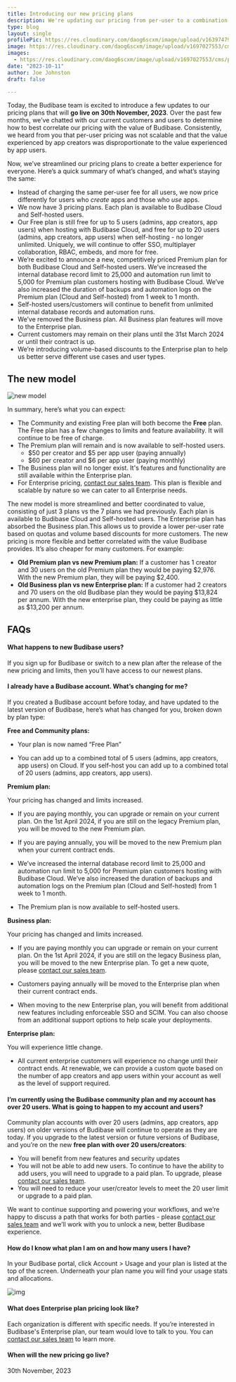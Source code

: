 ```yaml
---
title: Introducing our new pricing plans
description: We're updating our pricing from per-user to a combination of per-user and per-creator.
type: blog
layout: single
profilePic: https://res.cloudinary.com/daog6scxm/image/upload/v1639747995/cms/joe_illustration_gray_bg_e97wdl.jpg
image: https://res.cloudinary.com/daog6scxm/image/upload/v1697027553/cms/pricing/pricing-v3_ht378y.png
images:
  - https://res.cloudinary.com/daog6scxm/image/upload/v1697027553/cms/pricing/pricing-v3_ht378y.png
date: "2023-10-11"
author: Joe Johnston
draft: false

---
```


Today, the Budibase team is excited to introduce a few updates to our pricing plans that will **go live on 30th November, 2023**. Over the past few months, we’ve chatted with our current customers and users to determine how to best correlate our pricing with the value of Budibase. Consistently, we heard from you that per-user pricing was not scalable and that the value experienced by app creators was disproportionate to the value experienced by app users. 

Now, we’ve streamlined our pricing plans to create a better experience for everyone. Here’s a quick summary of what’s changed, and what’s staying the same:

- Instead of charging the same per-user fee for all users, we now price differently for users who *create* apps and those who *use* apps. 
- We now have 3 pricing plans. Each plan is available to Budibase Cloud and Self-hosted users. 
- Our Free plan is still free for up to 5 users (admins, app creators, app users) when hosting with Budibase Cloud, and free for up to 20 users (admins, app creators, app users) when self-hosting - no longer unlimited. Uniquely, we will continue to offer SSO, multiplayer collaboration, RBAC, embeds, and more for free.
- We’re excited to announce a new, competitively priced Premium plan for both Budibase Cloud and Self-hosted users. We’ve increased the internal database record limit to 25,000 and automation run limit to 5,000 for Premium plan customers hosting with Budibase Cloud. We’ve also increased the duration of backups and automation logs on the Premium plan (Cloud and Self-hosted) from 1 week to 1 month.
- Self-hosted users/customers will continue to benefit from unlimited internal database records and automation runs.
- We’ve removed the Business plan. All Business plan features will move to the Enterprise plan. 
- Current customers may remain on their plans until the 31st March 2024 or until their contract is up.
- We’re introducing volume-based discounts to the Enterprise plan to help us better serve different use cases and user types.



## The new model

![new model](https://res.cloudinary.com/daog6scxm/image/upload/v1697032289/cms/pricing/CleanShot_2023-10-11_at_14.50.48_2x_o9qx4v.png)

In summary, here’s what you can expect:

- The Community and existing Free plan will both become the **Free** plan. The Free plan has a few changes to limits and feature availability. It will continue to be free of charge.
- The Premium plan will remain and is now available to self-hosted users. 
  - $50 per creator and $5 per app user (paying annually)
  - $60 per creator and $6 per app user (paying monthly)
- The Business plan will no longer exist. It's features and functionality are still available within the Enterprise plan.
- For Enterprise pricing, [contact our sales team](https://budibase.com/contact). This plan is flexible and scalable by nature so we can cater to all Enterprise needs.



The new model is more streamlined and better coordinated to value, consisting of just 3 plans vs the 7 plans we had previously. Each plan is available to Budibase Cloud and Self-hosted users. The Enterprise plan has absorbed the Business plan.This allows us to provide a lower per-user rate based on quotas and volume based discounts for more customers. The new pricing is more flexible and better correlated with the value Budibase provides. It’s also cheaper for many customers. For example:

- **Old Premium plan vs new Premium plan:**
  If a customer has 1 creator and 30 users on the old Premium plan they would be paying $2,976. With the new Premium plan, they will be paying $2,400.
- **Old Business plan vs new Enterprise plan:**
  If a customer had 2 creators and 70 users on the old Budibase plan they would be paying $13,824 per annum. With the new enterprise plan, they could be paying as little as $13,200 per annum.

## FAQs



#### What happens to new Budibase users?

If you sign up for Budibase or switch to a new plan after the release of the new pricing and limits, then you’ll have access to our newest plans.

#### **I already have a Budibase account. What’s changing for me?**

If you created a Budibase account before today, and have updated to the latest version of Budibase, here’s what has changed for you, broken down by plan type:

**Free and Community plans:**

- Your plan is now named “Free Plan”

- You can add up to a combined total of 5 users (admins, app creators, app users) on Cloud. If you self-host you can add up to a combined total of 20 users (admins, app creators, app users).

  

**Premium plan:**

Your pricing has changed and limits increased. 

- If you are paying monthly, you can upgrade or remain on your current plan. On the 1st April 2024, if you are still on the legacy Premium plan, you will be moved to the new Premium plan. 

- If you are paying annually, you will be moved to the new Premium plan when your current contract ends. 

- We’ve increased the internal database record limit to 25,000 and automation run limit to 5,000 for Premium plan customers hosting with Budibase Cloud. We’ve also increased the duration of backups and automation logs on the Premium plan (Cloud and Self-hosted) from 1 week to 1 month.

- The Premium plan is now available to self-hosted users.

  

**Business plan:**

Your pricing has changed and limits increased. 

- If you are paying monthly you can upgrade or remain on your current plan. On the 1st April 2024, if you are still on the legacy Business plan, you will be moved to the new Enterprise plan. To get a new quote, please [contact our sales team](https://budibase.com/contact).

- Customers paying annually will be moved to the Enterprise plan when their current contract ends. 

- When moving to the new Enterprise plan, you will benefit from additional new features including enforceable SSO and SCIM. You can also choose from an additional support options to help scale your deployments.

  

**Enterprise plan:**

You will experience little change.

- All current enterprise customers will experience no change until their contract ends. At renewable, we can provide a custom quote based on the number of app creators and app users within your account as well as the level of support required.



#### **I’m currently using the Budibase community plan and my account has over 20 users. What is going to happen to my account and users?**

Community plan accounts with over 20 users (admins, app creators, app users) on older versions of Budibase will continue to operate as they are today. If you upgrade to the latest version or future versions of Budibase, and you’re on the new **free plan with over 20 users/creators**:

- You will benefit from new features and security updates
- You will not be able to add new users. To continue to have the ability to add users, you will need to upgrade to a paid plan. To upgrade, please [contact our sales team](https://budibase.com/contact).
- You will need to reduce your user/creator levels to meet the 20 user limit or upgrade to a paid plan.

We want to continue supporting and powering your workflows, and we’re happy to discuss a path that works for both parties - please [contact our sales team](https://budibase.com/contact) and we’ll work with you to unlock a new, better Budibase experience.



#### **How do I know what plan I am on and how many users I have?**

In your Budibase portal, click Account > Usage and your plan is listed at the top of the screen. Underneath your plan name you will find your usage stats and allocations.

![img](https://lh6.googleusercontent.com/P2zPASfH3tfxJ3s2ks5GczSSTyjZi3HU6I9pPTULi4hDONDA483ee7hV4_8tFse8uiGLucfR0Q9avrMsQ1DDSD9jdec2qA3C-BoJc15xe0Bx3WtUbysjmjtNdzl3r7RgZ3xFt-rQdAG6CqzKH7NbOVQ)



#### What does Enterprise plan pricing look like?

Each organization is different with specific needs. If you’re interested in Budibase's Enterprise plan, our team would love to talk to you. You can [contact our sales team](https://budibase.com/contact) to learn more.



#### When will the new pricing go live?

30th November, 2023



##  